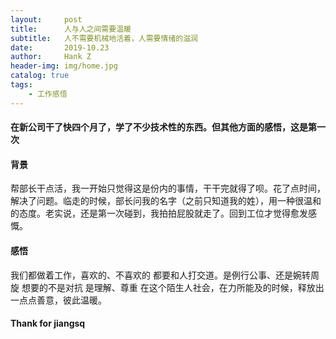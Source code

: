 ```yaml
---
layout:     post
title:      人与人之间需要温暖
subtitle:   人不需要机械地活着，人需要情绪的滋润
date:       2019-10.23
author:     Hank Z
header-img: img/home.jpg
catalog: true
tags:
    - 工作感悟
---
```




#### 在新公司干了快四个月了，学了不少技术性的东西。但其他方面的感悟，这是第一次

#### 背景

帮部长干点活，我一开始只觉得这是份内的事情，干干完就得了呗。花了点时间，解决了问题。临走的时候，部长问我的名字（之前只知道我的姓），用一种很温和的态度。老实说，还是第一次碰到，我拍拍屁股就走了。回到工位才觉得愈发感慨。

#### 感悟

我们都做着工作，喜欢的、不喜欢的
都要和人打交道。是例行公事、还是婉转周旋
想要的不是对抗
是理解、尊重
在这个陌生人社会，在力所能及的时候，释放出一点点善意，彼此温暖。

#### Thank for jiangsq